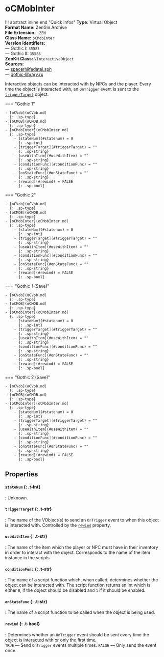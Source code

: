 # oCMobInter

!!! abstract inline end "Quick Infos"
    **Type:** Virtual Object<br/>
    **Format Name:** ZenGin Archive<br/>
    **File Extension:** `.ZEN`<br/>
    **Class Name:** `oCMobInter`<br/>
    **Version Identifiers:**<br />
    — Gothic I: `35585`<br/>
    — Gothic II: `35585`<br/>
    **ZenKit Class:** `VInteractiveObject`<br/>
    **Sources:**<br/>
    — [spacerhilfedatei.sph](https://wiki.worldofgothic.de/doku.php?id=spacer:hilfedatei)<br/>
    — [gothic-library.ru](http://www.gothic-library.ru/publ/class_ocmobinter/1-1-0-504)


Interactive objects can be interacted with by NPCs and the player. Every time the object is interacted with, an
`OnTrigger` event is sent to the [`triggerTarget`](#triggerTarget) object.

=== "Gothic 1"

    - [oCVob](oCVob.md)
      {: .sp-type}
    - [oCMOB](oCMOB.md)
      {: .sp-type}
    - [oCMobInter](oCMobInter.md)
      {: .sp-type}
        - [stateNum](#statenum) = 0
          {: .sp-int}
        - [triggerTarget](#triggerTarget) = ""
          {: .sp-string}
        - [useWithItem](#useWithItem) = ""
          {: .sp-string}
        - [conditionFunc](#conditionFunc) = ""
          {: .sp-string}
        - [onStateFunc](#onStateFunc) = ""
          {: .sp-string}
        - [rewind](#rewind) = FALSE
          {: .sp-bool}

=== "Gothic 2"

    - [oCVob](oCVob.md)
      {: .sp-type}
    - [oCMOB](oCMOB.md)
      {: .sp-type}
    - [oCMobInter](oCMobInter.md)
      {: .sp-type}
        - [stateNum](#statenum) = 0
          {: .sp-int}
        - [triggerTarget](#triggerTarget) = ""
          {: .sp-string}
        - [useWithItem](#useWithItem) = ""
          {: .sp-string}
        - [conditionFunc](#conditionFunc) = ""
          {: .sp-string}
        - [onStateFunc](#onStateFunc) = ""
          {: .sp-string}
        - [rewind](#rewind) = FALSE
          {: .sp-bool}

=== "Gothic 1 (Save)"

    - [oCVob](oCVob.md)
      {: .sp-type}
    - [oCMOB](oCMOB.md)
      {: .sp-type}
    - [oCMobInter](oCMobInter.md)
      {: .sp-type}
        - [stateNum](#statenum) = 0
          {: .sp-int}
        - [triggerTarget](#triggerTarget) = ""
          {: .sp-string}
        - [useWithItem](#useWithItem) = ""
          {: .sp-string}
        - [conditionFunc](#conditionFunc) = ""
          {: .sp-string}
        - [onStateFunc](#onStateFunc) = ""
          {: .sp-string}
        - [rewind](#rewind) = FALSE
          {: .sp-bool}

=== "Gothic 2 (Save)"

    - [oCVob](oCVob.md)
      {: .sp-type}
    - [oCMOB](oCMOB.md)
      {: .sp-type}
    - [oCMobInter](oCMobInter.md)
      {: .sp-type}
        - [stateNum](#statenum) = 0
          {: .sp-int}
        - [triggerTarget](#triggerTarget) = ""
          {: .sp-string}
        - [useWithItem](#useWithItem) = ""
          {: .sp-string}
        - [conditionFunc](#conditionFunc) = ""
          {: .sp-string}
        - [onStateFunc](#onStateFunc) = ""
          {: .sp-string}
        - [rewind](#rewind) = FALSE
          {: .sp-bool}

## Properties

#### `stateNum` {: .t-int}

:   Unknown.

#### `triggerTarget` {: .t-str}

:   The name of the VObject(s) to send an `OnTrigger` event to when this object is interacted with. Controlled by
    the [`rewind`](#rewind) property.

#### `useWithItem` {: .t-str}

:   The name of the item which the player or NPC must have in their inventory in order to interact with the object.
    Corresponds to the name of the item instance in the scripts.

#### `conditionFunc` {: .t-str}

:   The name of a script function which, when called, determines whether the object can be interacted with. The script
    function returns an int which is either `0`, if the object should be disabled and `1` if it should be enabled.

#### `onStateFunc` {: .t-str}

:   The name of a script function to be called when the object is being used.

#### `rewind` {: .t-bool}

:   Determines whether an `OnTrigger` event should be sent every time the object is interacted with or only the first time.
    <br />`TRUE` — Send `OnTrigger` events multiple times. `FALSE` — Only send the event once.
